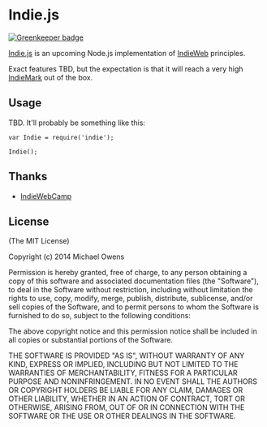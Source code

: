 # Indie.js

[![Greenkeeper badge](https://badges.greenkeeper.io/mko/Indie.js.svg)](https://greenkeeper.io/)

[Indie.js](http://indiejs.com) is an upcoming Node.js implementation of [IndieWeb](http://indiewebcamp.com) principles.

Exact features TBD, but the expectation is that it will reach a very high [IndieMark](http://indiewebcamp.com/IndieMark) out of the box.

## Usage

TBD. It'll probably be something like this:

```
var Indie = require('indie');

Indie();
```

## Thanks
  - [IndieWebCamp](https://indiewebcamp.com)

## License

(The MIT License)

Copyright (c) 2014 Michael Owens

Permission is hereby granted, free of charge, to any person obtaining a copy of this software and associated documentation files (the "Software"), to deal in the Software without restriction, including without limitation the rights to use, copy, modify, merge, publish, distribute, sublicense, and/or sell copies of the Software, and to permit persons to whom the Software is furnished to do so, subject to the following conditions:

The above copyright notice and this permission notice shall be included in all copies or substantial portions of the Software.

THE SOFTWARE IS PROVIDED "AS IS", WITHOUT WARRANTY OF ANY KIND, EXPRESS OR IMPLIED, INCLUDING BUT NOT LIMITED TO THE WARRANTIES OF MERCHANTABILITY, FITNESS FOR A PARTICULAR PURPOSE AND NONINFRINGEMENT. IN NO EVENT SHALL THE AUTHORS OR COPYRIGHT HOLDERS BE LIABLE FOR ANY CLAIM, DAMAGES OR OTHER LIABILITY, WHETHER IN AN ACTION OF CONTRACT, TORT OR OTHERWISE, ARISING FROM, OUT OF OR IN CONNECTION WITH THE SOFTWARE OR THE USE OR OTHER DEALINGS IN THE SOFTWARE.
